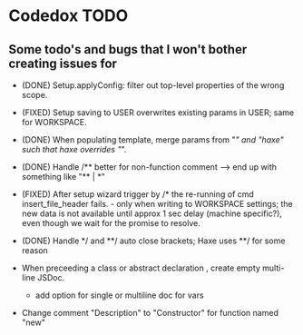 # Codedox TODO

## Some todo's and bugs that I won't bother creating issues for

- (DONE)  Setup.applyConfig: filter out top-level properties of the wrong scope.
- (FIXED) Setup saving to USER overwrites existing params in USER; same for WORKSPACE.
- (DONE)  When populating template, merge params from "*" and "haxe" such that haxe overrides "*".
- (DONE)  Handle /** better for non-function comment --> end up with something like "\** | *\" 
- (FIXED) After setup wizard trigger by /* the re-running of cmd insert_file_header fails.
			- only when writing to WORKSPACE settings; the new data is not available
          	  until approx 1 sec delay (machine specific?), even though we wait for
              the promise to resolve.
- (DONE)  Handle */ and **/ auto close brackets; Haxe uses **/ for some reason

- When preceeding a class or abstract declaration , create empty multi-line JSDoc.
	- add option for single or multiline doc for vars

- Change comment "Description" to "Constructor" for function named "new"
